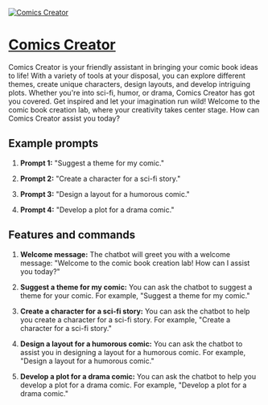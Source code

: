 [![Comics Creator](https://files.oaiusercontent.com/file-7GwxR2VNMlzDvrL2FYsH3YC1?se=2123-10-17T17%3A38%3A19Z&sp=r&sv=2021-08-06&sr=b&rscc=max-age%3D31536000%2C%20immutable&rscd=attachment%3B%20filename%3D4b3aaa9a-c756-4a8c-b98d-81f5417e11a3.png&sig=UAWvT8qRh0lSa5wEc66ZImhfZW5Ss9awA2MBzljgYZ4%3D)](https://chat.openai.com/g/g-CJp7agqe3-comics-creator)

# [Comics Creator](https://chat.openai.com/g/g-CJp7agqe3-comics-creator)

Comics Creator is your friendly assistant in bringing your comic book ideas to life! With a variety of tools at your disposal, you can explore different themes, create unique characters, design layouts, and develop intriguing plots. Whether you're into sci-fi, humor, or drama, Comics Creator has got you covered. Get inspired and let your imagination run wild! Welcome to the comic book creation lab, where your creativity takes center stage. How can Comics Creator assist you today?

## Example prompts

1. **Prompt 1:** "Suggest a theme for my comic."

2. **Prompt 2:** "Create a character for a sci-fi story."

3. **Prompt 3:** "Design a layout for a humorous comic."

4. **Prompt 4:** "Develop a plot for a drama comic."

## Features and commands

1. **Welcome message:** The chatbot will greet you with a welcome message: "Welcome to the comic book creation lab! How can I assist you today?"

2. **Suggest a theme for my comic:** You can ask the chatbot to suggest a theme for your comic. For example, "Suggest a theme for my comic."

3. **Create a character for a sci-fi story:** You can ask the chatbot to help you create a character for a sci-fi story. For example, "Create a character for a sci-fi story."

4. **Design a layout for a humorous comic:** You can ask the chatbot to assist you in designing a layout for a humorous comic. For example, "Design a layout for a humorous comic."

5. **Develop a plot for a drama comic:** You can ask the chatbot to help you develop a plot for a drama comic. For example, "Develop a plot for a drama comic."